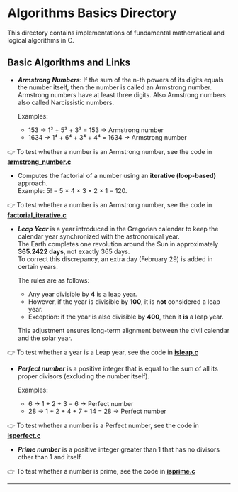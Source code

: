 # Algorithms Basics Directory 

This directory contains implementations of fundamental mathematical and logical algorithms in C.

## Basic Algorithms and Links

- ***Armstrong Numbers***:
  If the sum of the n-th powers of its digits equals the number itself, then the number is called an Armstrong number.  
Armstrong numbers have at least three digits. Also Armstrong numbers also called Narcissistic numbers.

  Examples:  
  - 153 → 1³ + 5³ + 3³ = 153 → Armstrong number  
  - 1634 → 1⁴ + 6⁴ + 3⁴ + 4⁴ = 1634 → Armstrong number  

 👉 To test whether a number is an Armstrong number, see the code in [**armstrong_number.c**](./armstrong_number.c) 

  
  

- Computes the factorial of a number using an **iterative (loop-based)** approach.  
  Example: 5! = 5 × 4 × 3 × 2 × 1 = 120.

👉 To test whether a number is an Armstrong number, see the code in [**factorial_iterative.c**](./factorial_iterative.c)

- ***Leap Year*** is a year introduced in the Gregorian calendar to keep the calendar year synchronized with the astronomical year.  
  The Earth completes one revolution around the Sun in approximately **365.2422 days**, not exactly 365 days.  
  To correct this discrepancy, an extra day (February 29) is added in certain years.  

  The rules are as follows:
  - Any year divisible by **4** is a leap year.  
  - However, if the year is divisible by **100**, it is **not** considered a leap year.  
  - Exception: if the year is also divisible by **400**, then it **is** a leap year.  

  This adjustment ensures long-term alignment between the civil calendar and the solar year.  

👉 To test whether a year is a Leap year, see the code in  [**isleap.c**](./isleap.c)


- ***Perfect number*** is a positive integer that is equal to the sum of all its proper divisors (excluding the number itself).  

  Examples:  
  - 6 → 1 + 2 + 3 = 6 → Perfect number  
  - 28 → 1 + 2 + 4 + 7 + 14 = 28 → Perfect number  

👉 To test whether a number is a Perfect number, see the code in [**isperfect.c**](./isperfect.c)

-  ***Prime number*** is a positive integer greater than 1 that has no divisors other than 1 and itself.
  
👉 To test whether a number is prime, see the code in [**isprime.c**](./isprime.c)

---






















